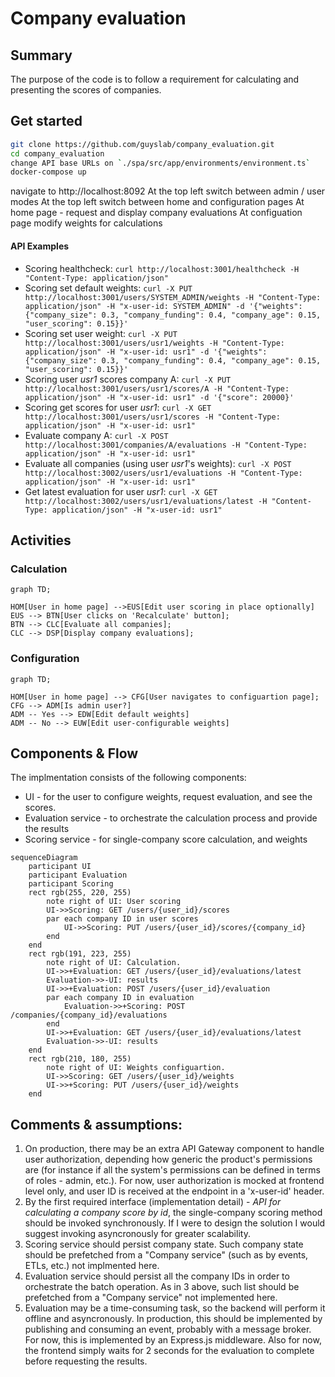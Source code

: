 # Company evaluation

## Summary

The purpose of the code is to follow a requirement for calculating and presenting the scores of companies.

## Get started
```bash
git clone https://github.com/guyslab/company_evaluation.git
cd company_evaluation
change API base URLs on `./spa/src/app/environments/environment.ts`
docker-compose up
```
navigate to http://localhost:8092
At the top left switch between admin / user modes
At the top left switch between home and configuration pages
At home page - request and display company evaluations
At configuation page modify weights for calculations

#### API Examples

* Scoring healthcheck: `curl http://localhost:3001/healthcheck -H "Content-Type: application/json"`
* Scoring set default weights: `curl -X PUT http://localhost:3001/users/SYSTEM_ADMIN/weights -H "Content-Type: application/json" -H "x-user-id: SYSTEM_ADMIN" -d '{"weights": {"company_size": 0.3, "company_funding": 0.4, "company_age": 0.15, "user_scoring": 0.15}}'`
* Scoring set user weight: `curl -X PUT http://localhost:3001/users/usr1/weights -H "Content-Type: application/json" -H "x-user-id: usr1" -d '{"weights": {"company_size": 0.3, "company_funding": 0.4, "company_age": 0.15, "user_scoring": 0.15}}'`
* Scoring user *usr1* scores company A: `curl -X PUT http://localhost:3001/users/usr1/scores/A -H "Content-Type: application/json" -H "x-user-id: usr1" -d '{"score": 20000}'`
* Scoring get scores for user *usr1*: `curl -X GET http://localhost:3001/users/usr1/scores -H "Content-Type: application/json" -H "x-user-id: usr1"`
* Evaluate company A: `curl -X POST http://localhost:3001/companies/A/evaluations -H "Content-Type: application/json" -H "x-user-id: usr1"`
* Evaluate all companies (using user *usr1*'s weights): `curl -X POST http://localhost:3002/users/usr1/evaluations -H "Content-Type: application/json" -H "x-user-id: usr1"`
* Get latest evaluation for user *usr1*: `curl -X GET http://localhost:3002/users/usr1/evaluations/latest -H "Content-Type: application/json" -H "x-user-id: usr1"`


## Activities

### Calculation

```mermaid
graph TD;

HOM[User in home page] -->EUS[Edit user scoring in place optionally]
EUS --> BTN[User clicks on 'Recalculate' button];
BTN --> CLC[Evaluate all companies];
CLC --> DSP[Display company evaluations];
```

### Configuration

```mermaid
graph TD;

HOM[User in home page] --> CFG[User navigates to configuartion page];
CFG --> ADM[Is admin user?]
ADM -- Yes --> EDW[Edit default weights]
ADM -- No --> EUW[Edit user-configurable weights]
```

## Components & Flow

The implmentation consists of the following components:

* UI - for the user to configure weights, request evaluation, and see the scores.
* Evaluation service - to orchestrate the calculation process and provide the results
* Scoring service - for single-company score calculation, and weights

```mermaid
sequenceDiagram
    participant UI
    participant Evaluation
    participant Scoring
    rect rgb(255, 220, 255)
        note right of UI: User scoring
        UI->>Scoring: GET /users/{user_id}/scores
        par each company ID in user scores
            UI->>Scoring: PUT /users/{user_id}/scores/{company_id}
        end
    end
    rect rgb(191, 223, 255)
        note right of UI: Calculation.
        UI->>+Evaluation: GET /users/{user_id}/evaluations/latest
        Evaluation->>-UI: results     
        UI->>+Evaluation: POST /users/{user_id}/evaluation
        par each company ID in evaluation
            Evaluation->>+Scoring: POST /companies/{company_id}/evaluations
        end
        UI->>+Evaluation: GET /users/{user_id}/evaluations/latest
        Evaluation->>-UI: results
    end
    rect rgb(210, 180, 255)
        note right of UI: Weights configuartion.
        UI->>Scoring: GET /users/{user_id}/weights
        UI->>+Scoring: PUT /users/{user_id}/weights
    end    
```

## Comments & assumptions:

1. On production, there may be an extra API Gateway component to handle user authorization, depending how generic the product's permissions are (for instance if all the system's permissions can be defined in terms of roles - admin, etc.). For now, user authorization is mocked at frontend level only, and user ID is received at the endpoint in a 'x-user-id' header.
2. By the first required interface (implementation detail) - *API for calculating a company score by id*, the single-company scoring method should be invoked synchronously. If I were to design the solution I would suggest invoking asyncronously for greater scalability.
3. Scoring service should persist company state. Such company state should be prefetched from a "Company service" (such as by events, ETLs, etc.) not implmented here.
4. Evaluation service should persist all the company IDs in order to orchestrate the batch operation. As in 3 above, such list should be prefetched from a "Company service" not implemented here.
5. Evaluation may be a time-consuming task, so the backend will perform it offline and asyncronously. In production, this should be implemented by publishing and consuming an event, probably with a message broker. For now, this is implemented by an Express.js middleware. Also for now, the frontend simply waits for 2 seconds for the evaluation to complete before requesting the results.